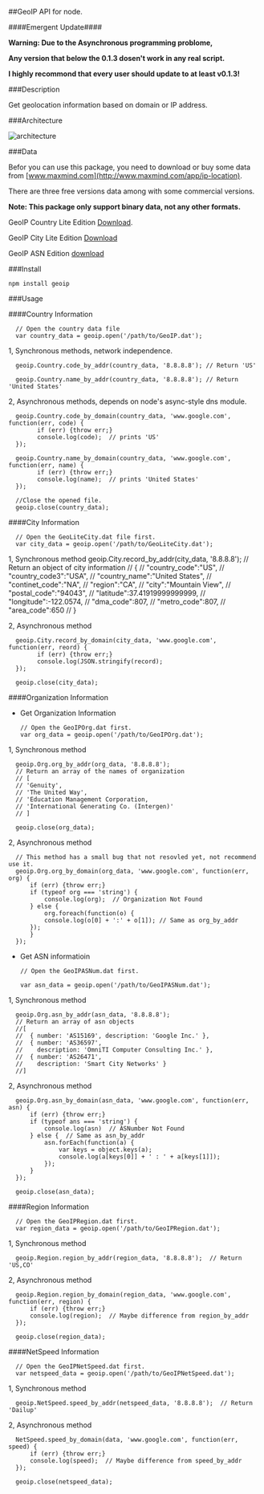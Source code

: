 ##GeoIP API for node.

####Emergent Update####

__Warning: Due to the Asynchronous programming problome,__

__Any version that below the 0.1.3 dosen't work in any real script.__

__I highly recommond that every user should update to at least v0.1.3!__

###Description

Get geolocation information based on domain or IP address.

###Architecture

![architecture](https://github.com/kuno/GeoIP/raw/master/misc/architecture.png)


###Data

Befor you can use this package, you need to download or buy some data from [www.maxmind.com](http://www.maxmind.com/app/ip-location).

There are three free versions data among with some commercial versions.

__Note: This package only support binary data, not any other formats.__

GeoIP Country Lite Edition [Download](http://geolite.maxmind.com/download/geoip/database/GeoLiteCountry/GeoIP.dat.gz).

GeoIP City Lite Edition [Download](http://geolite.maxmind.com/download/geoip/database/GeoLiteCity.dat.gz)

GeoIP ASN Edition [download](http://geolite.maxmind.com/download/geoip/database/asnum/GeoIPASNum.dat.gz)


###Install

    npm install geoip

###Usage

####Country Information

      // Open the country data file
      var country_data = geoip.open('/path/to/GeoIP.dat');

1, Synchronous methods, network independence.

      geoip.Country.code_by_addr(country_data, '8.8.8.8'); // Return 'US'

      geoip.Country.name_by_addr(country_data, '8.8.8.8'); // Return  'United States'

2, Asynchronous methods, depends on node's async-style dns module.

      geoip.Country.code_by_domain(country_data, 'www.google.com', function(err, code) {
            if (err) {throw err;}
            console.log(code);  // prints 'US'
      });

      geoip.Country.name_by_domain(country_data, 'www.google.com', function(err, name) {
            if (err) {throw err;}
            console.log(name);  // prints 'United States'
      });

      //Close the opened file.
      geoip.close(country_data);

####City Information

      // Open the GeoLiteCity.dat file first.
      var city_data = geoip.open('/path/to/GeoLiteCity.dat');

1, Synchronous method
      geoip.City.record_by_addr(city_data, '8.8.8.8');
      // Return an object of city information
      // {
      //  "country_code":"US",
      //  "country_code3":"USA",
      //  "country_name":"United States",
      //  "continet_code":"NA",
      //  "region":"CA",
      //  "city":"Mountain View",
      //  "postal_code":"94043",
      //  "latitude":37.41919999999999,
      //  "longitude":-122.0574,
      //  "dma_code":807,
      //  "metro_code":807,
      //  "area_code":650
      //  }    

2, Asynchronous method

      geoip.City.record_by_domain(city_data, 'www.google.com', function(err, reord) {
            if (err) {throw err;}
            console.log(JSON.stringify(record);
      });

      geoip.close(city_data);

####Organization Information

* Get Organization Information

      // Open the GeoIPOrg.dat first.
      var org_data = geoip.open('/path/to/GeoIPOrg.dat');

1, Synchronous method

      geoip.Org.org_by_addr(org_data, '8.8.8.8');
      // Return an array of the names of organization
      // [
      // 'Genuity',
      // 'The United Way',
      // 'Education Management Corporation,
      // 'International Generating Co. (Intergen)'
      // ]    

      geoip.close(org_data);

2, Asynchronous method

      // This method has a small bug that not resovled yet, not recommend use it.
      geoip.Org.org_by_domain(org_data, 'www.google.com', function(err, org) {
          if (err) {throw err;}
          if (typeof org === 'string') {
              console.log(org);  // Organization Not Found
          } else {
              org.foreach(function(o) {
              console.log(o[0] + ':' + o[1]); // Same as org_by_addr
          });
          }
      });

        
* Get ASN informatioin

      // Open the GeoIPASNum.dat first.

      var asn_data = geoip.open('/path/to/GeoIPASNum.dat');

1, Synchronous method

      geoip.Org.asn_by_addr(asn_data, '8.8.8.8');
      // Return an array of asn objects
      //[ 
      //  { number: 'AS15169', description: 'Google Inc.' },
      //  { number: 'AS36597',
      //    description: 'OmniTI Computer Consulting Inc.' },
      //  { number: 'AS26471',
      //    description: 'Smart City Networks' } 
      //]

2, Asynchronous method
      
      geoip.Org.asn_by_domain(asn_data, 'www.google.com', function(err, asn) {
          if (err) {throw err;}
          if (typeof ans === 'string') {
              console.log(asn)  // ASNumber Not Found
          } else {  // Same as asn_by_addr
              asn.forEach(function(a) {
                  var keys = object.keys(a);
                  console.log(a[keys[0]] + ' : ' + a[keys[1]]);
              });
          }
      });

      geoip.close(asn_data);

      
####Region Information

      // Open the GeoIPRegion.dat first.
      var region_data = geoip.open('/path/to/GeoIPRegion.dat');

1, Synchronous method

      geoip.Region.region_by_addr(region_data, '8.8.8.8');  // Return 'US,CO'

2, Asynchronous method

      geoip.Region.region_by_domain(region_data, 'www.google.com', function(err, region) {
          if (err) {throw err;}
          console.log(region);  // Maybe difference from region_by_addr
      });

      geoip.close(region_data);


####NetSpeed Information

      // Open the GeoIPNetSpeed.dat first.
      var netspeed_data = geoip.open('/path/to/GeoIPNetSpeed.dat');

1, Synchronous method

      geoip.NetSpeed.speed_by_addr(netspeed_data, '8.8.8.8');  // Return 'Dailup'

2, Asynchronous method
      
      NetSpeed.speed_by_domain(data, 'www.google.com', function(err, speed) {
          if (err) {throw err;}
          console.log(speed);  // Maybe difference from speed_by_addr
      });

      geoip.close(netspeed_data);
